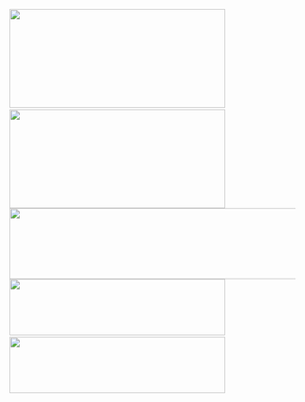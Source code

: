 <image src="https://i.postimg.cc/JhdKmn43/1-1.png" width="380" height="174">&nbsp;&nbsp;<image src="https://i.postimg.cc/x8BWd5fR/2.png" width="380" height="174">
<image src="https://i.postimg.cc/wxb0RzZ4/3.png" width="767" height="125">
<image src="https://i.postimg.cc/3Rdwb21T/4-1.png" width="380" height="99">&nbsp;&nbsp;<image src="https://i.postimg.cc/gj4sgF2j/5-1.png" width="380" height="99">


